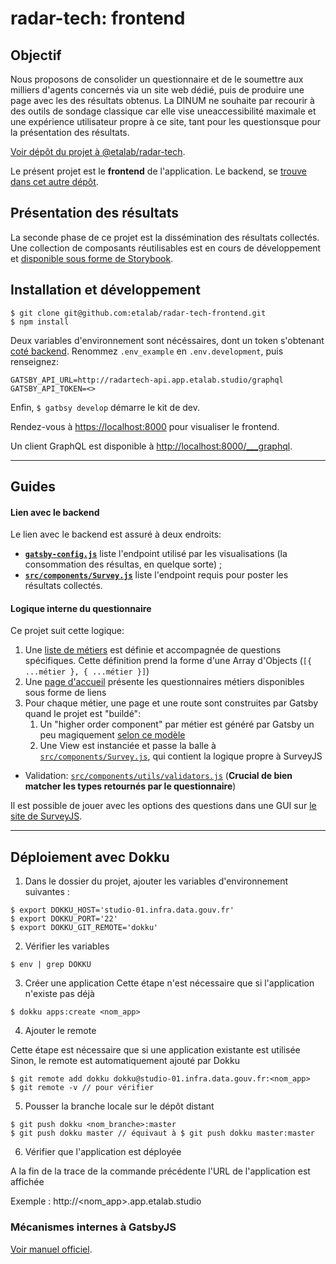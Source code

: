 # radar-tech: frontend

## Objectif

Nous proposons de consolider un questionnaire et de le soumettre aux milliers d'agents concernés via un site web dédié, puis de produire une page avec les des résultats obtenus. La DINUM ne souhaite par recourir à des outils de sondage classique car elle vise uneaccessibilité maximale et une expérience utilisateur propre à ce site, tant pour les questionsque pour la présentation des résultats.

[Voir dépôt du projet à @etalab/radar-tech](https://github.com/etalab/radar-tech).

Le présent projet est le **frontend** de l'application. Le backend, se [trouve dans cet autre dépôt](https://github.com/etalab/radar-tech-backend).

## Présentation des résultats

La seconde phase de ce projet est la dissémination des résultats collectés. Une collection de composants réutilisables est en cours de développement et [disponible sous forme de Storybook](https://etalab.github.io/radar-tech-frontend/?path=/story/example-page).

## Installation et développement

```
$ git clone git@github.com:etalab/radar-tech-frontend.git
$ npm install
```

Deux variables d'environnement sont nécéssaires, dont un token s'obtenant [coté backend](https://github.com/etalab/radar-tech-backend/blob/master/HOW_TO_DEPLOY.md#creer-un-token). Renommez `.env_example` en `.env.development`, puis renseignez:

```
GATSBY_API_URL=http://radartech-api.app.etalab.studio/graphql
GATSBY_API_TOKEN=<>
```

Enfin, `$ gatbsy develop` démarre le kit de dev.

Rendez-vous à [https://localhost:8000](https://localhost:8000) pour visualiser le frontend.

Un client GraphQL est disponible à [http://localhost:8000/\_\_\_graphql](http://localhost:8000/___graphql).

---

## Guides

#### Lien avec le backend

Le lien avec le backend est assuré à deux endroits:

- [**`gatsby-config.js`**](https://github.com/etalab/radar-tech-frontend/blob/master/gatsby-config.js#L44) liste l'endpoint utilisé par les visualisations (la consommation des résultas, en quelque sorte) ;
- [**`src/components/Survey.js`**](https://github.com/etalab/radar-tech-frontend/blob/master/src/components/Survey.js#L67) liste l'endpoint requis pour poster les résultats collectés.

#### Logique interne du questionnaire

Ce projet suit cette logique:

1. Une [liste de métiers](https://github.com/etalab/radar-tech-frontend/blob/master/page-metiers/pages-metiers.json) est définie et accompagnée de questions spécifiques. Cette définition prend la forme d'une Array d'Objects (`[{ ...métier }, { ...métier }]`)
2. Une [page d'accueil](https://github.com/etalab/radar-tech-frontend/blob/master/src/pages/index.tsx) présente les questionnaires métiers disponibles sous forme de liens
3. Pour chaque métier, une page et une route sont construites par Gatsby quand le projet est "buildé":
   1. Un "higher order component" par métier est généré par Gatsby un peu magiquement [selon ce modèle](https://github.com/etalab/radar-tech-frontend/blob/master/src/pages/metiers/{PageMetier.metier}.tsx)
   2. Une View est instanciée et passe la balle à [`src/components/Survey.js`](https://github.com/etalab/radar-tech-frontend/blob/master/src/components/Survey.js), qui contient la logique propre à SurveyJS

- Validation: [`src/components/utils/validators.js`](https://github.com/etalab/radar-tech-frontend/blob/master/src/components/utils/validators.js) (**Crucial de bien matcher les types retournés par le questionnaire**)

Il est possible de jouer avec les options des questions dans une GUI sur [le site de SurveyJS](https://surveyjs.io/create-survey).

---

## Déploiement avec Dokku

1. Dans le dossier du projet, ajouter les variables d'environnement suivantes :

```
$ export DOKKU_HOST='studio-01.infra.data.gouv.fr'
$ export DOKKU_PORT='22'
$ export DOKKU_GIT_REMOTE='dokku'
```

2. Vérifier les variables

```
$ env | grep DOKKU
```

3. Créer une application
   Cette étape n'est nécessaire que si l'application n'existe pas déjà

```
$ dokku apps:create <nom_app>
```

4. Ajouter le remote

Cette étape est nécessaire que si une application existante est utilisée  
Sinon, le remote est automatiquement ajouté par Dokku

```
$ git remote add dokku dokku@studio-01.infra.data.gouv.fr:<nom_app>
$ git remote -v // pour vérifier
```

5. Pousser la branche locale sur le dépôt distant

```
$ git push dokku <nom_branche>:master
$ git push dokku master // équivaut à $ git push dokku master:master
```

6. Vérifier que l'application est déployée

A la fin de la trace de la commande précédente l'URL de l'application est affichée

Exemple : http://<nom_app>.app.etalab.studio

### Mécanismes internes à GatsbyJS

[Voir manuel officiel](https://github.com/etalab/radar-tech-frontend/blob/master/gatsby-README.md).
